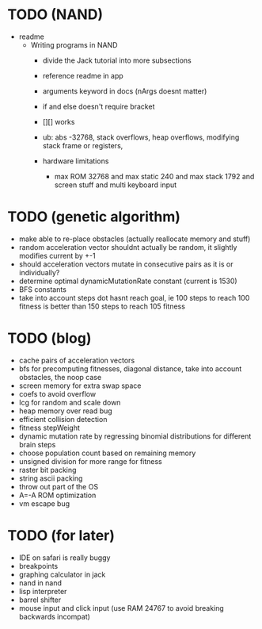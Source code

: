# TODO (NAND)
* readme
  * Writing programs in NAND
    * divide the Jack tutorial into more subsections
    * reference readme in app
    * arguments keyword in docs (nArgs doesnt matter)
    * if and else doesn't require bracket
    * [][] works

    * ub: abs -32768, stack overflows, heap overflows, modifying stack frame or registers,
    * hardware limitations
      * max ROM 32768 and max static 240 and max stack 1792 and screen stuff and multi keyboard input

# TODO (genetic algorithm)
* make able to re-place obstacles (actually reallocate memory and stuff)
* random acceleration vector shouldnt actually be random, it slightly modifies current by +-1
* should acceleration vectors mutate in consecutive pairs as it is or individually?
* determine optimal dynamicMutationRate constant (current is 1530)
* BFS constants
* take into account steps dot hasnt reach goal, ie 100 steps to reach 100 fitness is better than 150 steps to reach 105 fitness

# TODO (blog)
* cache pairs of acceleration vectors
* bfs for precomputing fitnesses, diagonal distance, take into account obstacles, the noop case
* screen memory for extra swap space
* coefs to avoid overflow
* lcg for random and scale down
* heap memory over read bug
* efficient collision detection
* fitness stepWeight
* dynamic mutation rate by regressing binomial distributions for different brain steps
* choose population count based on remaining memory
* unsigned division for more range for fitness
* raster bit packing
* string ascii packing
* throw out part of the OS
* A=-A ROM optimization
* vm escape bug

# TODO (for later)
* IDE on safari is really buggy
* breakpoints
* graphing calculator in jack
* nand in nand
* lisp interpreter
* barrel shifter
* mouse input and click input (use RAM 24767 to avoid breaking backwards incompat)
